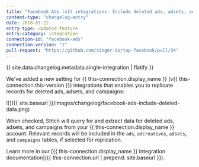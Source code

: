 ```yaml
---
title: "Facebook Ads (v1) integrations: Include deleted ads, adsets, and campaigns"
content-type: "changelog-entry"
date: 2018-01-22
entry-type: updated-feature
entry-category: integration
connection-id: "facebook-ads"
connection-version: "1"
pull-request: "https://github.com/singer-io/tap-facebook/pull/34"
---
```

{{ site.data.changelog.metadata.single-integration | flatify }}

We've added a new setting for {{ this-connection.display_name }} (v{{ this-connection.this-version }}) integrations that enables you to replicate records for deleted ads, adsets, and campaigns:

![]({{ site.baseurl }}/images/changelog/facebook-ads-include-deleted-data.png)

When checked, Stitch will query for and extract data for deleted ads, adsets, and campaigns from your {{ this-connection.display_name }} account. Relevant records will be included in the `ads`, `adcreatives`, `adsets`, and `campaigns` tables, if selected for replication.

Learn more in our [{{ this-connection.display_name }} integration documentation]({{ this-connection.url | prepend: site.baseurl }}). 